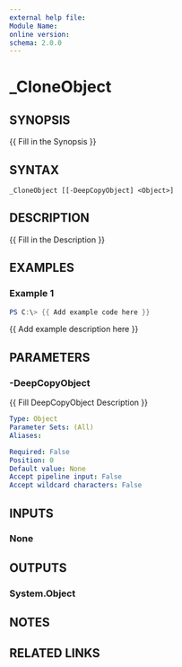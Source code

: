 ```yaml
---
external help file:
Module Name:
online version:
schema: 2.0.0
---
```


# _CloneObject

## SYNOPSIS
{{ Fill in the Synopsis }}

## SYNTAX

```
_CloneObject [[-DeepCopyObject] <Object>]
```

## DESCRIPTION
{{ Fill in the Description }}

## EXAMPLES

### Example 1
```powershell
PS C:\> {{ Add example code here }}
```

{{ Add example description here }}

## PARAMETERS

### -DeepCopyObject
{{ Fill DeepCopyObject Description }}

```yaml
Type: Object
Parameter Sets: (All)
Aliases:

Required: False
Position: 0
Default value: None
Accept pipeline input: False
Accept wildcard characters: False
```

## INPUTS

### None

## OUTPUTS

### System.Object
## NOTES

## RELATED LINKS
